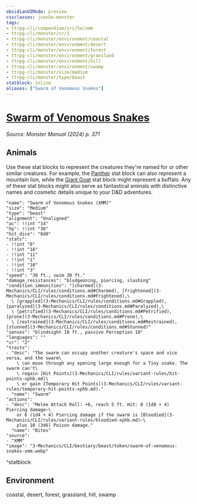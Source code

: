 ```yaml
---
obsidianUIMode: preview
cssclasses: json5e-monster
tags:
- ttrpg-cli/compendium/src/5e/xmm
- ttrpg-cli/monster/cr/2
- ttrpg-cli/monster/environment/coastal
- ttrpg-cli/monster/environment/desert
- ttrpg-cli/monster/environment/forest
- ttrpg-cli/monster/environment/grassland
- ttrpg-cli/monster/environment/hill
- ttrpg-cli/monster/environment/swamp
- ttrpg-cli/monster/size/medium
- ttrpg-cli/monster/type/beast
statblock: inline
aliases: ["Swarm of Venomous Snakes"]
---
```

# [Swarm of Venomous Snakes](3-Mechanics\CLI\bestiary\beast/swarm-of-venomous-snakes-xmm.md)
*Source: Monster Manual (2024) p. 371*  

## Animals

Use these stat blocks to represent the creatures they're named for or other similar creatures. For example, the [Panther](3-Mechanics/CLI/bestiary/beast/panther-xmm.md) stat block can also represent a mountain lion, while the [Giant Goat](3-Mechanics/CLI/bestiary/beast/giant-goat-xmm.md) stat block might represent a buffalo. Any of these stat blocks might also serve as fantastical animals with distinctive names and cosmetic details unique to your D&D adventures.

```statblock
"name": "Swarm of Venomous Snakes (XMM)"
"size": "Medium"
"type": "beast"
"alignment": "Unaligned"
"ac": !!int "14"
"hp": !!int "36"
"hit_dice": "8d8"
"stats":
- !!int "8"
- !!int "18"
- !!int "11"
- !!int "1"
- !!int "10"
- !!int "3"
"speed": "30 ft., swim 30 ft."
"damage_resistances": "bludgeoning, piercing, slashing"
"condition_immunities": "[charmed](3-Mechanics/CLI/rules/conditions.md#Charmed), [frightened](3-Mechanics/CLI/rules/conditions.md#Frightened),\
  \ [grappled](3-Mechanics/CLI/rules/conditions.md#Grappled), [paralyzed](3-Mechanics/CLI/rules/conditions.md#Paralyzed),\
  \ [petrified](3-Mechanics/CLI/rules/conditions.md#Petrified), [prone](3-Mechanics/CLI/rules/conditions.md#Prone),\
  \ [restrained](3-Mechanics/CLI/rules/conditions.md#Restrained), [stunned](3-Mechanics/CLI/rules/conditions.md#Stunned)"
"senses": "blindsight 10 ft., passive Perception 10"
"languages": ""
"cr": "2"
"traits":
- "desc": "The swarm can occupy another creature's space and vice versa, and the swarm\
    \ can move through any opening large enough for a Tiny snake. The swarm can't\
    \ regain [Hit Points](3-Mechanics/CLI/rules/variant-rules/hit-points-xphb.md)\
    \ or gain [Temporary Hit Points](3-Mechanics/CLI/rules/variant-rules/temporary-hit-points-xphb.md)."
  "name": "Swarm"
"actions":
- "desc": "Melee Attack Roll: +6, reach 5 ft. Hit: 8 (1d8 + 4) Piercing damage—\
    or 6 (1d4 + 4) Piercing damage if the swarm is [Bloodied](3-Mechanics/CLI/rules/variant-rules/bloodied-xphb.md)—\
    plus 10 (3d6) Poison damage."
  "name": "Bites"
"source":
- "XMM"
"image": "3-Mechanics/CLI/bestiary/beast/token/swarm-of-venomous-snakes-xmm.webp"
```
^statblock

## Environment

coastal, desert, forest, grassland, hill, swamp